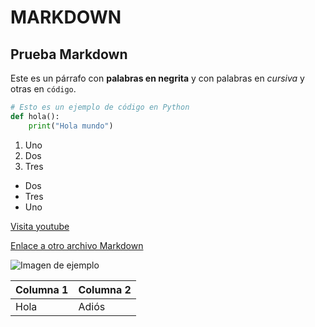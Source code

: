 # MARKDOWN
## Prueba Markdown
Este es un párrafo con **palabras en negrita** y  con palabras en *cursiva* y otras en `código`.

```python
# Esto es un ejemplo de código en Python
def hola():
	print("Hola mundo")
```


1. Uno
2. Dos
3. Tres

- Dos
- Tres
- Uno

[Visita youtube](https://www.youtube.com)

[Enlace a otro archivo Markdown](./README.md)

![Imagen de ejemplo](https://upload.wikimedia.org/wikipedia/commons/thumb/4/47/PNG_transparency_demonstration_1.png/800px-PNG_transparency_demonstration_1.png)

| Columna 1 | Columna 2 |
| --------- | --------- |
| Hola	    | Adiós     |

